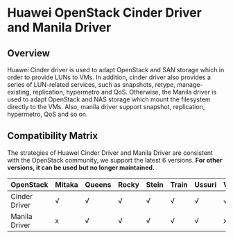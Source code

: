 # Huawei OpenStack Cinder Driver and Manila Driver
## Overview
Huawei Cinder driver is used to adapt OpenStack and SAN storage which in order to 
provide LUNs to VMs. In addition, cinder driver also provides a series of LUN-related services, 
such as snapshots, retype, manage-existing, replication, hypermetro and QoS. 
Otherwise, the Manila driver is used to adapt OpenStack and NAS storage which mount the 
filesystem directly to the VMs. Also, manila driver support snapshot, replication, hypermetro, 
QoS and so on.

## Compatibility Matrix
The strategies of Huawei Cinder Driver and Manila Driver are consistent with the OpenStack community, we support the 
latest 6 versions. **For other versions, it can be used but no longer maintained.**

| OpenStack |Mitaka|Queens|Rocky|Stein|Train|Ussuri|Victoria|
|---|---|---|---|---|---|---|---|
|Cinder Driver|√|√|√|√|√|√|√|
|Manila Driver|x|√|√|√|√|√|x|
